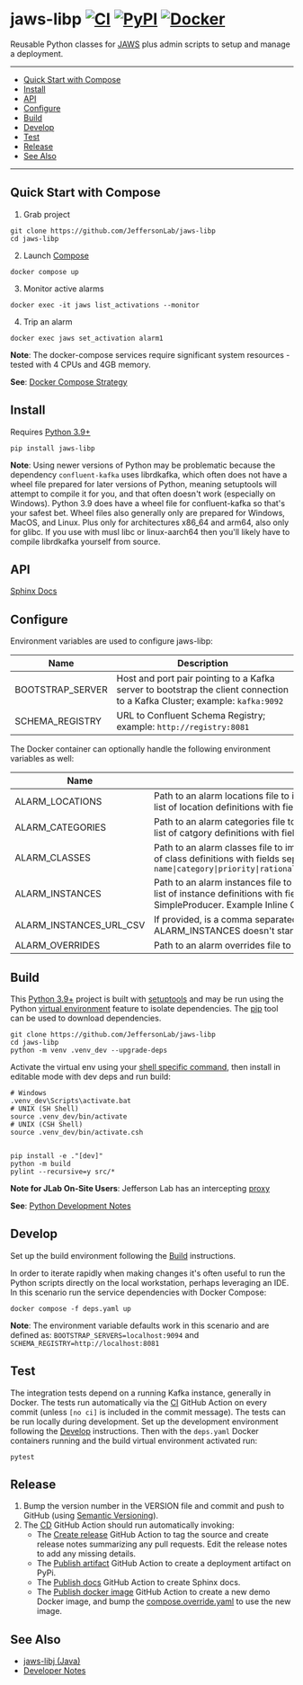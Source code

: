 # jaws-libp [![CI](https://github.com/JeffersonLab/jaws-libp/actions/workflows/ci.yaml/badge.svg)](https://github.com/JeffersonLab/jaws-libp/actions/workflows/ci.yaml) [![PyPI](https://img.shields.io/pypi/v/jaws-libp)](https://pypi.org/project/jaws-libp/) [![Docker](https://img.shields.io/docker/v/jeffersonlab/jaws-libp?sort=semver&label=DockerHub)](https://hub.docker.com/r/jeffersonlab/jaws-libp)
Reusable Python classes for [JAWS](https://github.com/JeffersonLab/jaws) plus admin scripts to setup and manage a deployment.

---
- [Quick Start with Compose](https://github.com/JeffersonLab/jaws-libp#quick-start-with-compose)
- [Install](https://github.com/JeffersonLab/jaws-libp#install) 
- [API](https://github.com/JeffersonLab/jaws-libp#api)
- [Configure](https://github.com/JeffersonLab/jaws-libp#configure) 
- [Build](https://github.com/JeffersonLab/jaws-libp#build)
- [Develop](https://github.com/JeffersonLab/jaws-libp#develop)
- [Test](https://github.com/JeffersonLab/jaws-libp#test)
- [Release](https://github.com/JeffersonLab/jaws-libp#release) 
- [See Also](https://github.com/JeffersonLab/jaws-libp#see-also)
---

## Quick Start with Compose
1. Grab project
```
git clone https://github.com/JeffersonLab/jaws-libp
cd jaws-libp
```
2. Launch [Compose](https://github.com/docker/compose)
```
docker compose up
```
3. Monitor active alarms
```
docker exec -it jaws list_activations --monitor
```
4. Trip an alarm
```
docker exec jaws set_activation alarm1
```
**Note**: The docker-compose services require significant system resources - tested with 4 CPUs and 4GB memory.

**See**: [Docker Compose Strategy](https://gist.github.com/slominskir/a7da801e8259f5974c978f9c3091d52c)

## Install
Requires [Python 3.9+](https://www.python.org/)

```
pip install jaws-libp
```

**Note**: Using newer versions of Python may be problematic because the dependency `confluent-kafka` uses librdkafka, which often does not have a wheel file prepared for later versions of Python, meaning setuptools will attempt to compile it for you, and that often doesn't work (especially on Windows).   Python 3.9 does have a wheel file for confluent-kafka so that's your safest bet.  Wheel files also generally only are prepared for Windows, MacOS, and Linux.  Plus only for architectures x86_64 and arm64, also only for glibc.  If you use with musl libc or linux-aarch64 then you'll likely have to compile librdkafka yourself from source.

## API
[Sphinx Docs](https://jeffersonlab.github.io/jaws-libp/)

## Configure
Environment variables are used to configure jaws-libp:

| Name             | Description                                                                                                                |
|------------------|----------------------------------------------------------------------------------------------------------------------------|
| BOOTSTRAP_SERVER | Host and port pair pointing to a Kafka server to bootstrap the client connection to a Kafka Cluster; example: `kafka:9092` |
| SCHEMA_REGISTRY  | URL to Confluent Schema Registry; example: `http://registry:8081`                                                          |

The Docker container can optionally handle the following environment variables as well:

| Name                    | Description                                                                                                                                                                                                                                                                                                                                                                                                   |
|-------------------------|---------------------------------------------------------------------------------------------------------------------------------------------------------------------------------------------------------------------------------------------------------------------------------------------------------------------------------------------------------------------------------------------------------------|
| ALARM_LOCATIONS         | Path to an alarm locations file to import ([example file](https://github.com/JeffersonLab/jaws-libp/blob/main/container/app/example-data/locations)), else an https URL to a file, else a comma separated list of location definitions with fields separated by the pipe symbol.  Example Inline CSV: `name\|parent`                                                                                          |
| ALARM_CATEGORIES        | Path to an alarm categories file to import ([example file](https://github.com/JeffersonLab/jaws-libp/blob/main/container/app/example-data/categories)), else an https URL to a file, else a comma separated list of catgory definitions with fields.  Example Inline CSV: `name`                                                                                                                              |
| ALARM_CLASSES           | Path to an alarm classes file to import ([example file](https://github.com/JeffersonLab/jaws-libp/blob/main/container/app/example-data/classes)), else an https URL to a file, else a comma separated list of class definitions with fields separated by the pipe symbol.  Example Inline CSV: `name\|category\|priority\|rationale\|correctiveaction\|latching\|filterable\|ondelayseconds\|offdelayseconds` |
| ALARM_INSTANCES         | Path to an alarm instances file to import ([example file](https://github.com/JeffersonLab/jaws-libp/blob/main/container/app/example-data/instances)), else an https URL to a file, else a comma separated list of instance definitions with fields separated by the pipe symbol.  Leave epicspv field empty for SimpleProducer. Example Inline CSV: `name\|class\|epicspv\|location\|maskedby\|screencommand` |
| ALARM_INSTANCES_URL_CSV | If provided, is a comma separated list of file names to append to ALARM_INSTANCES; ignored if ALARM_INSTANCES doesn't start with `https`; [Example](https://github.com/JeffersonLab/jaws-libp/blob/cc56789a68009f71988ba98f5f55d822c240cd9d/build.yml#L25-L26).                                                                                                                                               |
| ALARM_OVERRIDES         | Path to an alarm overrides file to import ([example file](https://github.com/JeffersonLab/jaws-libp/blob/main/container/app/example-data/overrides)), else an https URL to a file.                                                                                                                                                                                                                            |

## Build
This [Python 3.9+](https://www.python.org/) project is built with [setuptools](https://setuptools.pypa.io/en/latest/setuptools.html) and may be run using the Python [virtual environment](https://docs.python.org/3/tutorial/venv.html) feature to isolate dependencies.   The [pip](https://pypi.org/project/pip/) tool can be used to download dependencies.

```
git clone https://github.com/JeffersonLab/jaws-libp
cd jaws-libp
python -m venv .venv_dev --upgrade-deps
```

Activate the virtual env using your [shell specific command](https://gist.github.com/slominskir/e7ed71317ea24fc19b97a0ec006ff4f1#activate-dev-virtual-environment), then install in editable mode with dev deps and run build:
```
# Windows
.venv_dev\Scripts\activate.bat
# UNIX (SH Shell)
source .venv_dev/bin/activate
# UNIX (CSH Shell)
source .venv_dev/bin/activate.csh


pip install -e ."[dev]"
python -m build
pylint --recursive=y src/*
```

**Note for JLab On-Site Users**: Jefferson Lab has an intercepting [proxy](https://gist.github.com/slominskir/92c25a033db93a90184a5994e71d0b78)

**See**: [Python Development Notes](https://gist.github.com/slominskir/e7ed71317ea24fc19b97a0ec006ff4f1)

## Develop
Set up the build environment following the [Build](https://github.com/JeffersonLab/jaws-libp#build) instructions.

In order to iterate rapidly when making changes it's often useful to run the Python scripts directly on the local workstation, perhaps leveraging an IDE.  In this scenario run the service dependencies with Docker Compose:
```
docker compose -f deps.yaml up
```

**Note**: The environment variable defaults work in this scenario and are defined as:
`BOOTSTRAP_SERVERS=localhost:9094` and `SCHEMA_REGISTRY=http://localhost:8081`

## Test
The integration tests depend on a running Kafka instance, generally in Docker.  The tests run automatically via the [CI](https://github.com/JeffersonLab/jaws-libp/actions/workflows/ci.yml) GitHub Action on every commit (unless `[no ci]` is included in the commit message).  The tests can be run locally during development.  Set up the development environment following the [Develop](https://github.com/JeffersonLab/jaws-libp#develop) instructions.  Then with the `deps.yaml` Docker containers running and the build virtual environment activated run:
```
pytest
```

## Release
1. Bump the version number in the VERSION file and commit and push to GitHub (using [Semantic Versioning](https://semver.org/)).
2. The [CD](https://github.com/JeffersonLab/jaws-libp/blob/main/.github/workflows/cd.yml) GitHub Action should run automatically invoking:
    - The [Create release](https://github.com/JeffersonLab/python-workflows/blob/main/.github/workflows/gh-release.yml) GitHub Action to tag the source and create release notes summarizing any pull requests.   Edit the release notes to add any missing details.
    - The [Publish artifact](https://github.com/JeffersonLab/python-workflows/blob/main/.github/workflows/pypi-publish.yml) GitHub Action to create a deployment artifact on PyPi.
    - The [Publish docs](https://github.com/JeffersonLab/python-workflows/blob/main/.github/workflows/gh-pages-publish.yml) GitHub Action to create Sphinx docs.
    - The [Publish docker image](https://github.com/JeffersonLab/container-workflows/blob/main/.github/workflows/docker-publish.yml) GitHub Action to create a new demo Docker image, and bump the [compose.override.yaml](https://github.com/JeffersonLab/jaws-libp/blob/main/compose.override.yaml) to use the new image.

## See Also
 - [jaws-libj (Java)](https://github.com/JeffersonLab/jaws-libj)
 - [Developer Notes](https://github.com/JeffersonLab/jaws-libp/wiki/Developer-Notes)
